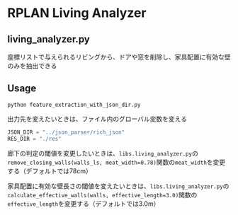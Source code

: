# RPLAN Living Analyzer

## living_analyzer.py
座標リストで与えられるリビングから、ドアや窓を削除し、家具配置に有効な壁のみを抽出できる

## Usage
```
python feature_extraction_with_json_dir.py
```

出力先を変えたいときは、ファイル内のグローバル変数を変える
```python
JSON_DIR = "../json_parser/rich_json"
RES_DIR = "./res"
```

廊下の判定の閾値を変更したいときは、`libs.living_analyzer.py`の`remove_closing_walls(walls_ls, meat_width=0.78)`関数の`meat_width`を変更する（デフォルトでは78cm）

家具配置に有効な壁長さの閾値を変えたいときは、`libs.living_analyzer.py`の`calculate_effective_walls(walls, effective_length=3.0)`関数の`effective_length`を変更する（デフォルトでは3.0m）
